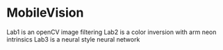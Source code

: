 # MobileVision
Lab1 is an openCV image filtering
Lab2 is a color inversion with arm neon intrinsics
Lab3 is a neural style neural network
